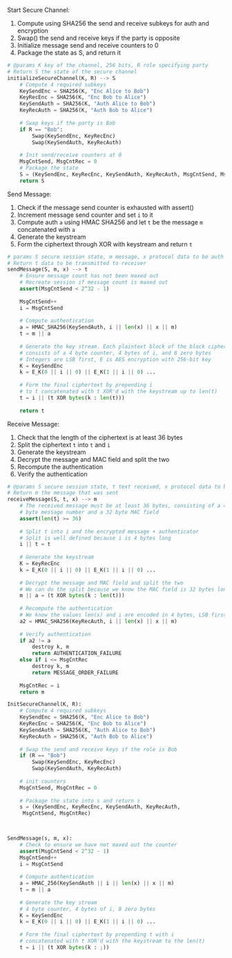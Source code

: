 Start Secure Channel:
1) Compute using SHA256 the send and receive subkeys for auth and encryption 
2) Swap() the send and receive keys if the party is opposite 
3) Initialize message send and receive counters to 0
4) Package the state as S, and return it
```python
# @params K key of the channel, 256 bits, R role specifying party
# Return S the state of the secure channel
initializeSecureChannel(K, R) --> S
	# Compute 4 required subkeys 
	KeySendEnc = SHA256(K, "Enc Alice to Bob")
	KeyRecEnc = SHA256(K, "Enc Bob to Alice")
	KeySendAuth = SHA256(K, "Auth Alice to Bob")
	KeyRecAuth = SHA256(K, "Auth Bob to Alice")
	
	# Swap keys if the party is Bob
	if R == "Bob":
		Swap(KeySendEnc, KeyRecEnc)
		Swap(KeySendAuth, KeyRecAuth)
		
	# Init send/receive counters at 0
	MsgCntSend, MsgCntRec = 0 
	# Package the state 
	S = (KeySendEnc, KeyRecEnc, KeySendAuth, KeyRecAuth, MsgCntSend, MsgCntRec)
	return S
```

Send Message:
1) Check if the message send counter is exhausted with assert()
2) Increment message send counter and set `i` to it
3) Compute auth `a` using HMAC SHA256 and let `t` be the message `m` concatenated with `a`
4) Generate the keystream
5) Form the ciphertext through XOR with keystream and return `t`
```python 
# params S secure session state, m message, x protocol data to be auth'd 
# Return t data to be transmitted to receiver 
sendMessage(S, m, x) --> t
	# Ensure message count has not been maxed out
	# Recreate session if message count is maxed out
	assert(MsgCntSend < 2^32 - 1)
	
	MsgCntSend++ 
	i = MsgCntSend 
	
	# Compute authentication
	a = HMAC_SHA256(KeySendAuth, i || len(x) || x || m)
	t = m || a
	
	# Generate the key stream. Each plaintext block of the block cipher 
	# consists of a 4 byte counter, 4 bytes of i, and 8 zero bytes 
	# Integers are LSB first, E is AES encryption with 256-bit key 
	K = KeySendEnc 
	k = E_K(0 || i || 0) || E_K(1 || i || 0) ... 
	
	# Form the final ciphertext by prepending i 
	# to t concatenated with t XOR'd with the keystream up to len(t)
	t = i || (t XOR bytes(k : len(t)))
	
	return t
```

Receive Message:
1) Check that the length of the ciphertext is at least 36 bytes 
2) Split the ciphertext `t` into `t` and `i`
3) Generate the keystream
4) Decrypt the message and MAC field and split the two 
5) Recompute the authentication 
6) Verify the authentication
```python 
# @params S secure session state, t text received, x protocol data to be auth'd
# Return m the message that was sent 
receiveMessage(S, t, x) --> m 
	# The received message must be at least 36 bytes, consisting of a 4
	# byte message number and a 32 byte MAC field 
	assert(len(t) >= 36)
	
	# Split t into i and the encrypted message + authenticator 
	# Split is well defined because i is 4 bytes long
	i || t = t
	
	# Generate the keystream 
	K = KeyRecEnc
	k = E_K(0 || i || 0) || E_K(1 || i || 0) ... 
	
	# Decrypt the message and MAC field and split the two 
	# We can do the split because we know the MAC field is 32 bytes long 
	m || a = (t XOR bytes(k : len(t))) 
	
	# Recompute the authentication 
	# We know the values len(x) and i are encoded in 4 bytes, LSB first 
	a2 = HMAC_SHA256(KeyRecAuth, i || len(x) || x || m)
	
	# Verify authentication 
	if a2 != a
		destroy k, m
		return AUTHENTICATION_FAILURE
	else if i <= MsgCntRec 
		destroy k, m
		return MESSAGE_ORDER_FAILURE 
	
	MsgCntRec = i 
	return m 
```

















```python 
InitSecureChannel(K, R):
	# Compute 4 required subkeys 
	KeySendEnc = SHA256(K, "Enc Alice to Bob")
	KeyRecEnc = SHA256(K, "Enc Bob to Alice")
	KeySendAuth = SHA256(K, "Auth Alice to Bob")
	KeyRecAuth = SHA256(K, "Auth Bob to Alice")
	
	# Swap the send and receive keys if the role is Bob
	if (R == "Bob")
		Swap(KeySendEnc, KeyRecEnc)
		Swap(KeySendAuth, KeyRecAuth)
	
	# init counters 
	MsgCntSend, MsgCntRec = 0
	
	# Package the state into s and return s
	s = (KeySendEnc, KeyRecEnc, KeySendAuth, KeyRecAuth,
	 MsgCntSend, MsgCntRec)
	 


SendMessage(s, m, x):
	# Check to ensure we have not maxed out the counter 
	assert(MsgCntSend < 2^32 - 1)
	MsgCntSend++ 
	i = MsgCntSend 
	
	# Compute authentication 
	a = HMAC_256(KeySendAuth || i || len(x) || x || m)
	t = m || a
	
	# Generate the key stream 
	# 4 byte counter, 4 bytes of i, 8 zero bytes
	K = KeySendEnc
	k = E_K(0 || i || 0) || E_K(1 || i || 0) ... 
	
	# Form the final ciphertext by prepending t with i
	# concatenated with t XOR'd with the keystream to the len(t)
	t = i || (t XOR bytes(k : ;))
```